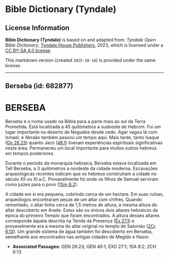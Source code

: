 # Bible Dictionary (Tyndale)

## License Information

**Bible Dictionary (Tyndale)** is based on and adapted from: _Tyndale Open Bible Dictionary_, [Tyndale House Publishers](https://tyndaleopenresources.com/), 2023, which is licensed under a [CC BY-SA 4.0 license](https://creativecommons.org/licenses/by-sa/4.0/legalcode.en).

This markdown version (created `2025-10-16`) is provided under the same license.



--------------------------------

## Berseba (id: 682877)

BERSEBA
=======

Berseba é o nome usado na Bíblia para a parte mais ao sul da Terra Prometida. Está localizada a 45 quilômetros a sudoeste de Hebrom. Foi um lugar importante no deserto de Neguebe desde cedo. Agar vagou lá com Ismael, e Abraão também passou um tempo aqui. Mais tarde, tanto Isaque ([Gn 26\.23](https://ref.ly/Gen26:23)) quanto Jacó ([46\.1](https://ref.ly/Gen46:1)) tiveram experiências espirituais significativas nesta área. Permaneceu um local importante para muitos outros hebreus em tempos posteriores.

Durante o período da monarquia hebraica, Berseba estava localizada em Tell Berseba, a 3 quilômetros a nordeste da cidade moderna. Escavações arqueológicas recentes indicam que os hebreus construíram a cidade no século XII ou XI a.C. Provavelmente foi onde os filhos de Samuel serviram como juízes para o povo ([1Sm 8\.2](https://ref.ly/1Sam8:2)).

A cidade em si era pequena, cobrindo cerca de um hectare. Em suas ruínas, arqueólogos encontraram peças de um altar com chifres. Quando remontado, o altar tinha cerca de 1,5 metros de altura, a mesma altura do altar descoberto em Arade. Estes são os únicos dois altares hebraicos da época do primeiro Templo que foram encontrados. A altura desses altares corresponde àquela descrita na Tenda da Presença ([Êx 27\.1](https://ref.ly/Exod27:1)) e provavelmente era a mesma do altar original no templo de Salomão ([2Cr 6\.13](https://ref.ly/2Chr6:13)). Um grande sistema de água também foi descoberto em Berseba, semelhante aos encontrados nas antigas cidades de Megido e Hazor.

* **Associated Passages:** GEN 26:23; GEN 46:1; EXO 27:1; 1SA 8:2; 2CH 6:13

